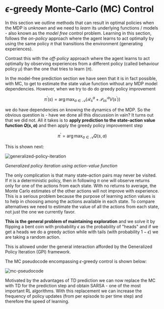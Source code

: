 # $\epsilon$-greedy Monte-Carlo (MC) Control 

In this section we outline methods that can result in optimal policies when the MDP is _unknown_ and we need to _learn_ its underlying functions / models - also known as the  _model free_ control problem. Learning in this section, follows the _on-policy_ approach where the agent learns to act optimally by using the same policy $\pi$ that transitions the environment (generating experiences). 


Contrast this with the _off-policy_ approach where the agent learns to act optimally by observing experiences from a different  policy (called behaviour policy $\mu$) than the one that tries to learn ($\pi$).   

In the model-free prediction section we have seen that it is in fact possible, with MC, to get to estimate the state value function without any MDP model dependencies. However, when we try to do do greedy policy improvement 

$$\pi^\prime(s) = \arg \max_{a \in \mathcal A} (\mathcal R_s^a + \mathcal P_{ss^\prime}^a V(s^\prime))$$

we do have dependencies on knowing the dynamics of the MDP. So the obvious question is - have we done all this discussion in vain? It turns out that we did not. All it takes is to **apply prediction to the state-action value function $Q(s,a)$** and then apply the greedy policy improvement step

$$\pi^\prime = \arg \max_{a \in \mathcal A} Q(s,a)$$

This is shown next: 

![generalized-policy-iteration](images/generalized-policy-iteration.png)

*Generalized policy iteration using action-value function*

The only complication is that many state–action pairs may never be visited.  If $π$ is a deterministic policy, then in following $π$ one will observe returns only for one of the actions from each state.  With no returns to average, the Monte Carlo estimates of the other actions will not improve with experience.  This is a serious problem because the purpose of learning action values is to help in choosing among the actions available in each state.  To compare alternatives we need to estimate the value of all the actions from each state, not just the one we currently favor. 

**This is the general problem of maintaining exploration** and we solve it by flipping a bent coin with probability $\epsilon$ as the probability of "heads" and if we get a heads we do a greedy action while with tails (with probability $1-\epsilon$) we are taking a random action.   

This is allowed under the general interaction afforded by the Generalized Policy Iteration (GPI) framework. 

The MC pseudocode encompassing $\epsilon$-greedy control is shown below:

![mc-pseudocode](images/mc-epsilon-greedy-pseudocode.png)

Motivated by the advantages of TD prediction we can now replace the MC with TD for the prediction step and obtain SARSA - one of the most important RL algorithms. With this replacement we can increase the frequency of policy updates (from per episode to per time step) and therefore the speed of learning.